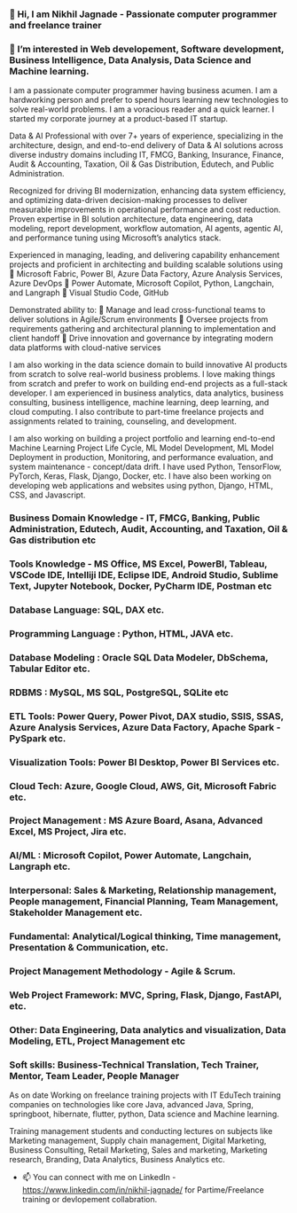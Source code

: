 ### 👋 Hi, I am Nikhil Jagnade - Passionate computer programmer and freelance trainer

### 👀 I’m interested in Web developement, Software development, Business Intelligence, Data Analysis, Data Science and Machine learning.

I am a passionate computer programmer having business acumen. I am a hardworking person and prefer to spend hours learning new technologies to solve real-world problems. I am a voracious reader and a quick learner. I started my corporate journey at a product-based IT startup. 

Data & AI Professional with over 7+ years of experience, specializing in the architecture, design, and end-to-end delivery of Data & AI solutions across diverse industry domains including IT, FMCG, Banking, Insurance, Finance, Audit & Accounting, Taxation, Oil & Gas Distribution, Edutech, and Public Administration.

Recognized for driving BI modernization, enhancing data system efficiency, and optimizing data-driven decision-making processes to deliver measurable improvements in operational performance and cost reduction. Proven expertise in BI solution architecture, data engineering, data modeling, report development, workflow automation, AI agents, agentic AI, and performance tuning using Microsoft’s analytics stack.

Experienced in managing, leading, and delivering capability enhancement projects and proficient in architecting and building scalable solutions using
📌 Microsoft Fabric, Power BI, Azure Data Factory, Azure Analysis Services, Azure DevOps
📌 Power Automate, Microsoft Copilot, Python, Langchain, and Langraph
📌 Visual Studio Code, GitHub

Demonstrated ability to:
📌 Manage and lead cross-functional teams to deliver solutions in Agile/Scrum environments
📌 Oversee projects from requirements gathering and architectural planning to implementation and client handoff
📌 Drive innovation and governance by integrating modern data platforms with cloud-native services

I am also working in the data science domain to build innovative AI products from scratch to solve real-world business problems. I love making things from scratch and prefer to work on building end-end projects as a full-stack developer. I am experienced in business analytics, data analytics, business consulting, business intelligence, machine learning, deep learning, and cloud computing. I also contribute to part-time freelance projects and assignments related to training, counseling, and development.

I am also working on building a project portfolio and learning end-to-end Machine Learning Project Life Cycle, ML Model Development, ML Model Deployment in production, Monitoring, and performance evaluation, and system maintenance - concept/data drift. I have used Python, TensorFlow, PyTorch, Keras, Flask, Django, Docker, etc. I have also been working on developing web applications and websites using python, Django, HTML, CSS, and Javascript.

### Business Domain Knowledge - IT, FMCG, Banking, Public Administration, Edutech, Audit, Accounting, and Taxation, Oil & Gas distribution etc

### Tools Knowledge - MS Office, MS Excel, PowerBI, Tableau, VSCode IDE, Intelliji IDE, Eclipse IDE, Android Studio, Sublime Text, Jupyter Notebook, Docker, PyCharm IDE, Postman etc

### Database Language: SQL, DAX etc. 

### Programming Language : Python, HTML, JAVA etc.

### Database Modeling : Oracle SQL Data Modeler, DbSchema, Tabular Editor etc.

### RDBMS : MySQL, MS SQL, PostgreSQL, SQLite etc

### ETL Tools: Power Query, Power Pivot, DAX studio, SSIS, SSAS, Azure Analysis Services, Azure Data Factory, Apache Spark - PySpark etc.

### Visualization Tools: Power BI Desktop, Power BI Services etc.

### Cloud Tech: Azure, Google Cloud, AWS, Git, Microsoft Fabric etc.

### Project Management : MS Azure Board, Asana, Advanced Excel, MS Project, Jira etc.

### AI/ML : Microsoft Copilot, Power Automate, Langchain, Langraph etc.

### Interpersonal: Sales & Marketing, Relationship management, People management, Financial Planning, Team Management, Stakeholder Management etc.

### Fundamental: Analytical/Logical thinking, Time management, Presentation & Communication, etc.

### Project Management Methodology - Agile & Scrum.

### Web Project Framework: MVC, Spring, Flask, Django, FastAPI, etc.

### Other: Data Engineering, Data analytics and visualization, Data Modeling, ETL, Project Management etc

### Soft skills: Business-Technical Translation, Tech Trainer, Mentor, Team Leader, People Manager

As on date Working on freelance training projects with IT EduTech training companies on technologies like core Java, advanced Java, Spring, springboot, 
hibernate, flutter, python, Data science and Machine learning. 

Training management students and conducting lectures on subjects like Marketing management, Supply chain management, Digital Marketing, Business Consulting, Retail Marketing, Sales and marketing, Marketing research, Branding, Data Analytics, Business Analytics etc.

- 📫 You can connect with me on LinkedIn - https://www.linkedin.com/in/nikhil-jagnade/ for Partime/Freelance training or devlopement collabration. 


